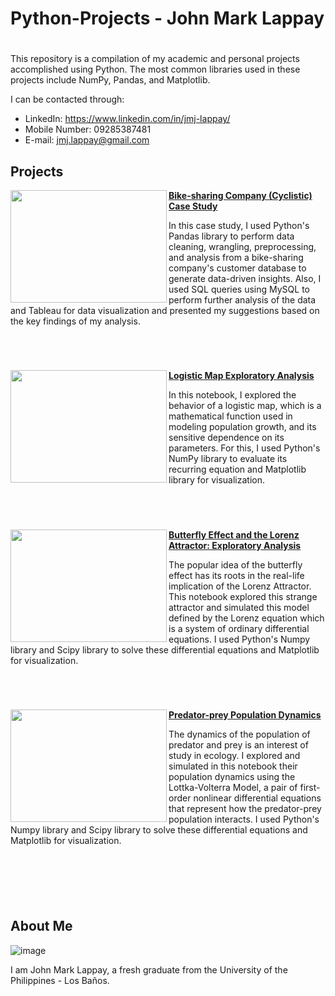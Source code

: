 # Python-Projects - John Mark Lappay

#

This repository is a compilation of my academic and personal projects accomplished using Python. The most common libraries used in these projects include NumPy, Pandas, and Matplotlib.

I can be contacted through:
* LinkedIn: https://www.linkedin.com/in/jmj-lappay/
* Mobile Number: 09285387481
* E-mail: jmj.lappay@gmail.com

## Projects

<img align="left" width="250" height="180" src="https://github.com/Eoinmark/Python-Projects/assets/145372680/1d6770b4-dc32-4ba8-a17f-c7317b62950c"> **[Bike-sharing Company (Cyclistic) Case Study](https://github.com/Eoinmark/Python-Projects/blob/main/Cyclistic_CaseStudy.md)**

In this case study, I used Python's Pandas library to perform data cleaning, wrangling, preprocessing, and analysis from a bike-sharing company's customer database to generate data-driven insights. Also, I used SQL queries using MySQL to perform further analysis of the data and Tableau for data visualization and presented my suggestions based on the key findings of my analysis.

<br />

#

<img align="left" width="250" height="180" src="https://github.com/Eoinmark/Python-Projects/assets/145372680/84f9c0b4-a99f-403e-a1fa-87089864fd1c"> **[Logistic Map Exploratory Analysis](https://github.com/Eoinmark/Python-Projects/blob/main/LogisticMap.ipynb)**

In this notebook, I explored the behavior of a logistic map, which is a mathematical function used in modeling population growth, and its sensitive dependence on its parameters. For this, I used Python's NumPy library to evaluate its recurring equation and Matplotlib library for visualization.

<br />

#


<img align="left" width="250" height="180" src="https://github.com/Eoinmark/Python-Projects/assets/145372680/13557b0c-0296-4ecf-97e8-b82e75d157f9"> **[Butterfly Effect and the Lorenz Attractor: Exploratory Analysis](https://github.com/Eoinmark/Python-Projects/blob/main/LorenzAttractor.ipynb)**

The popular idea of the butterfly effect has its roots in the real-life implication of the Lorenz Attractor. This notebook explored this strange attractor and simulated this model defined by the Lorenz equation which is a system of ordinary differential equations. I used Python's Numpy library and Scipy library to solve these differential equations and Matplotlib for visualization.

<br />

#

<img align="left" width="250" height="180" src="https://github.com/Eoinmark/Python-Projects/assets/145372680/40d4eea9-bf43-424c-aad8-5772d57000e1"> **[Predator-prey Population Dynamics](https://github.com/Eoinmark/Python-Projects/blob/main/PopulationDyrnamics.ipynb)**

The dynamics of the population of predator and prey is an interest of study in ecology. I explored and simulated in this notebook their population dynamics using the Lottka-Volterra Model, a pair of first-order nonlinear differential equations that represent how the predator-prey population interacts. I used Python's Numpy library and Scipy library to solve these differential equations and Matplotlib for visualization.

<br />

#

<br />

## About Me


![image](https://github.com/Eoinmark/Python-Projects/assets/145372680/016cc6b2-36dc-479e-93b0-6d43c1a9b37d)


I am John Mark Lappay, a fresh graduate from the University of the Philippines - Los Baños.

